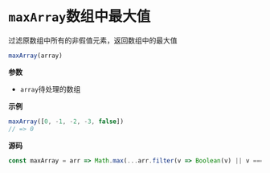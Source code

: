# `maxArray`数组中最大值

过滤原数组中所有的非假值元素，返回数组中的最大值

```js
maxArray(array)
```

**参数**

-   `array`待处理的数组

**示例**

```js
maxArray([0, -1, -2, -3, false])
// => 0
```

**源码**

```js
const maxArray = arr => Math.max(...arr.filter(v => Boolean(v) || v === 0))
```